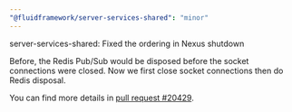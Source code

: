 ```yaml
---
"@fluidframework/server-services-shared": "minor"
---
```


server-services-shared: Fixed the ordering in Nexus shutdown

Before, the Redis Pub/Sub would be disposed before the socket connections were closed. Now we first close socket
connections then do Redis disposal.

You can find more details in [pull request #20429](https://github.com/microsoft/FluidFramework/pull/20429).
